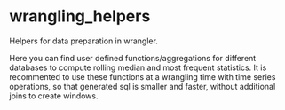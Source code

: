 # wrangling_helpers
Helpers for data preparation in wrangler. 

Here you can find user defined functions/aggregations for different databases to compute rolling median and most frequent statistics. 
It is recommented to use these functions at a wrangling time with time series operations, so that generated sql is smaller and faster, without additional joins to create windows.
